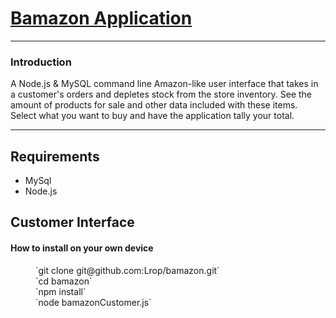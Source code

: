 # [Bamazon Application](https://github.com/Lrop/bamazon "Github Repo")
***
### Introduction

A Node.js & MySQL command line Amazon-like user interface that takes in a customer's orders and depletes stock from the store inventory.
See the amount of products for sale and other data included with these items. Select what you want to buy and have the application tally your total.

***

## Requirements
+ MySql
+ Node.js

## Customer Interface
#### How to install on your own device
<dd>`git clone git@github.com:Lrop/bamazon.git`<dd>
<dd>`cd bamazon`<dd>
<dd>`npm install`<dd>
<dd>`node bamazonCustomer.js`<dd>
